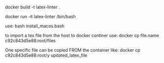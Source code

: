 docker build -t latex-linter .

docker run -it latex-linter /bin/bash



use: bash install_macos.bash


to import a tex file from the host to docker continer
use: docker cp file.name c92c843d5e88:root/files

One specific file can be copied FROM the container like:
docker cp c92c843d5e88:root/y updated_latex_file


